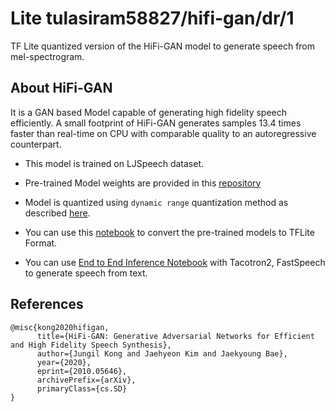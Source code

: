 # Lite tulasiram58827/hifi-gan/dr/1
TF Lite quantized version of the HiFi-GAN model to generate speech from mel-spectrogram.

<!-- parent-model: tulasiram58827/hifi-gan/1 -->
<!-- asset-path: legacy -->
<!-- colab: https://colab.research.google.com/github/tulasiram58827/TTS_TFLite/blob/main/HiFi-GAN.ipynb -->

## About HiFi-GAN

It is a GAN based Model capable of generating high fidelity speech efficiently. A small footprint of HiFi-GAN generates samples 13.4 times faster than real-time on CPU with comparable quality to an autoregressive counterpart.

- This model is trained on LJSpeech dataset.

- Pre-trained Model weights are provided in this [repository](https://github.com/jik876/hifi-gan)

- Model is quantized using `dynamic range` quantization method as described [here](https://www.tensorflow.org/lite/performance/post_training_quant).

- You can use this [notebook](https://github.com/tulasiram58827/TTS_TFLite/blob/main/HiFi-GAN.ipynb) to convert the pre-trained models to TFLite Format.

- You can use [End to End Inference Notebook](https://github.com/tulasiram58827/TTS_TFLite/blob/main/End_to_End_TTS.ipynb) with Tacotron2, FastSpeech to generate speech from text.

## References

```
@misc{kong2020hifigan,
      title={HiFi-GAN: Generative Adversarial Networks for Efficient and High Fidelity Speech Synthesis}, 
      author={Jungil Kong and Jaehyeon Kim and Jaekyoung Bae},
      year={2020},
      eprint={2010.05646},
      archivePrefix={arXiv},
      primaryClass={cs.SD}
}
```
